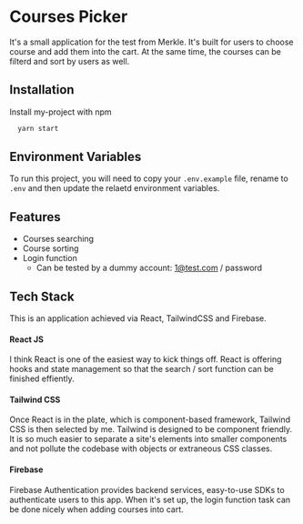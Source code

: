 
# Courses Picker

It's a small application for the test from Merkle. It's built for users to choose course and add them into the cart. At the same time, the courses can be filterd and sort by users as well.


## Installation 

Install my-project with npm

```bash 
  yarn start
```

## Environment Variables

To run this project, you will need to copy your `.env.example` file, rename to `.env` and then update the relaetd environment variables.

  
## Features

- Courses searching
- Course sorting
- Login function
    - Can be tested by a dummy account: 1@test.com / password

  
## Tech Stack

This is an application achieved via React, TailwindCSS and Firebase.
#### React JS
I think React is one of the easiest way to kick things off. React is offering hooks and state management so that the search / sort function can be finished effiently.
#### Tailwind CSS
Once React is in the plate, which is component-based framework, Tailwind CSS is then selected by me. Tailwind is designed to be component friendly. It is so much easier to separate a site's elements into smaller components and not pollute the codebase with objects or extraneous CSS classes.
#### Firebase
Firebase Authentication provides backend services, easy-to-use SDKs to authenticate users to this app. When it's set up, the login function task can be done nicely when adding courses into cart.